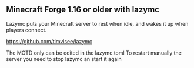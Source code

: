 ## Minecraft Forge 1.16 or older with lazymc

Lazymc puts your Minecraft server to rest when idle, and wakes it up when players connect.

https://github.com/timvisee/lazymc

The MOTD only can be edited in the lazymc.toml
To restart manually the server you need to stop lazymc an start it again

